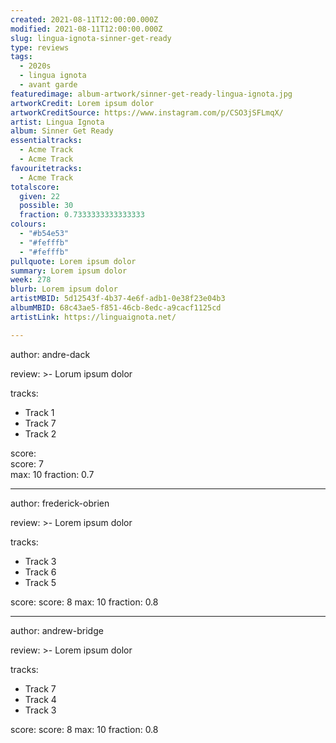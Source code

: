 ```yaml
---
created: 2021-08-11T12:00:00.000Z                            
modified: 2021-08-11T12:00:00.000Z                           
slug: lingua-ignota-sinner-get-ready                                
type: reviews                                                
tags:                                                        
  - 2020s                                                    
  - lingua ignota
  - avant garde
featuredimage: album-artwork/sinner-get-ready-lingua-ignota.jpg      
artworkCredit: Lorem ipsum dolor                             
artworkCreditSource: https://www.instagram.com/p/CSO3jSFLmqX/            
artist: Lingua Ignota
album: Sinner Get Ready
essentialtracks:                                             
  - Acme Track
  - Acme Track
favouritetracks:                                            
  - Acme Track
totalscore:                                                  
  given: 22                                                  
  possible: 30
  fraction: 0.7333333333333333
colours:
  - "#b54e53"
  - "#fefffb"
  - "#fefffb"
pullquote: Lorem ipsum dolor                                 
summary: Lorem ipsum dolor                                   
week: 278
blurb: Lorem ipsum dolor                                    
artistMBID: 5d12543f-4b37-4e6f-adb1-0e38f23e04b3
albumMBID: 68c43ae5-f851-46cb-8edc-a9cacf1125cd
artistLink: https://linguaignota.net/

---
```


author: andre-dack

review: >-
 Lorum ipsum dolor

tracks:                                                      
  - Track 1
  - Track 7
  - Track 2

score:                                                       
  score: 7                                                   
  max: 10
  fraction: 0.7

---

author: frederick-obrien

review: >-
  Lorem ipsum dolor

tracks:
  - Track 3
  - Track 6
  - Track 5

score:
  score: 8
  max: 10
  fraction: 0.8

---

author: andrew-bridge

review: >-
  Lorem ipsum dolor

tracks:
  - Track 7
  - Track 4
  - Track 3

score:
  score: 8
  max: 10
  fraction: 0.8